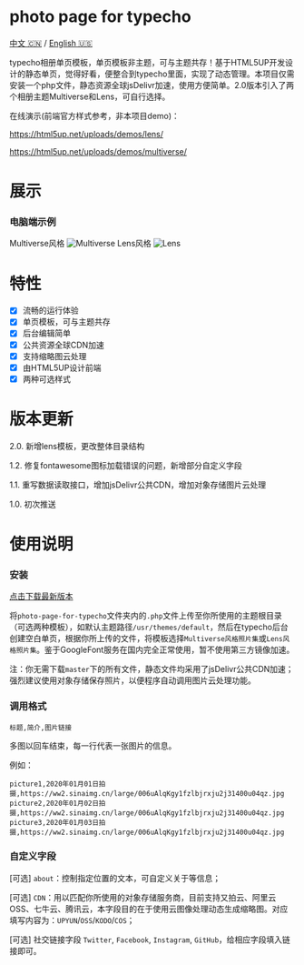 # photo page for typecho

[中文 🇨🇳](README.md) / [English 🇺🇸](README-EN.md)

typecho相册单页模板，单页模板非主题，可与主题共存！基于HTML5UP开发设计的静态单页，觉得好看，便整合到typecho里面，实现了动态管理。本项目仅需安装一个php文件，静态资源全球jsDelivr加速，使用方便简单。2.0版本引入了两个相册主题Multiverse和Lens，可自行选择。

在线演示(前端官方样式参考，非本项目demo)：

https://html5up.net/uploads/demos/lens/

https://html5up.net/uploads/demos/multiverse/

# 展示
### 电脑端示例

Multiverse风格
![Multiverse](https://i.loli.net/2020/05/05/HznahltXYfCgr9F.png)
Lens风格
![Lens](https://i.loli.net/2020/05/15/YrV2Mg7hocU31mk.png)


# 特性

- [x] 流畅的运行体验
- [x] 单页模板，可与主题共存
- [x] 后台编辑简单
- [x] 公共资源全球CDN加速
- [x] 支持缩略图云处理
- [x] 由HTML5UP设计前端
- [x] 两种可选样式

# 版本更新

2.0. 新增lens模板，更改整体目录结构

1.2. 修复fontawesome图标加载错误的问题，新增部分自定义字段

1.1. 重写数据读取接口，增加jsDelivr公共CDN，增加对象存储图片云处理

1.0. 初次推送

# 使用说明
### 安装

[点击下载最新版本](https://github.com/616620131/photo-page-for-typecho/releases)


将`photo-page-for-typecho`文件夹内的`.php`文件上传至你所使用的主题根目录（可选两种模板），如默认主题路径`/usr/themes/default`，然后在typecho后台创建空白单页，根据你所上传的文件，将模板选择`Multiverse风格照片集`或`Lens风格照片集`。鉴于GoogleFont服务在国内完全正常使用，暂不使用第三方镜像加速。

注：你无需下载`master`下的所有文件，静态文件均采用了jsDelivr公共CDN加速；强烈建议使用对象存储保存照片，以便程序自动调用图片云处理功能。


### 调用格式

```
标题,简介,图片链接
```

多图以回车结束，每一行代表一张图片的信息。

例如：
```
picture1,2020年01月01日拍摄,https://ww2.sinaimg.cn/large/006uAlqKgy1fzlbjrxju2j31400u04qz.jpg
picture2,2020年01月02日拍摄,https://ww2.sinaimg.cn/large/006uAlqKgy1fzlbjrxju2j31400u04qz.jpg
picture3,2020年01月03日拍摄,https://ww2.sinaimg.cn/large/006uAlqKgy1fzlbjrxju2j31400u04qz.jpg
```

### 自定义字段

[可选] `about`：控制指定位置的文本，可自定义关于等信息；

[可选] `CDN`：用以匹配你所使用的对象存储服务商，目前支持又拍云、阿里云OSS、七牛云、腾讯云，本字段目的在于使用云图像处理动态生成缩略图。对应填写内容为：`UPYUN`/`OSS`/`KODO`/`COS`；

[可选] 社交链接字段 `Twitter`, `Facebook`, `Instagram`, `GitHub`，给相应字段填入链接即可。
